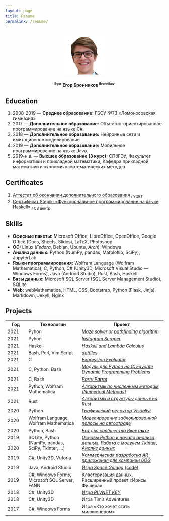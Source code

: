 ```yaml
---
layout: page
title: Resume
permalink: /resume/
---
```


<p align="center">
    <img src="/assets/avatar.png" width="130px"/>
    <h4 align="center"><sup style="font-size:x-small;">Egor</sup>  Егор Бронников <sup style="font-size:x-small;">Bronnikov</sup></h4>
</p>

<h2>Education</h2>
<ol>
    <li>2008-2019 — <strong>Среднее образование:</strong> ГБОУ №73 «Ломоносовская гимназия»</li>
    <li>2017 — <strong>Дополнительное образование:</strong> Объектно-ориентированное программирование на языке C#</li>
    <li>2018 — <strong>Дополнительное образование:</strong> Нейронные сети и имитационное моделирование</li>
    <li>2019 — <strong>Дополнительное образование:</strong> Мобильное программирование на языке Java</li>
    <li>2019-н.в. — <strong>Высшее образование (3 курс):</strong> СПбГЭУ, Факультет информатики и прикладной математики, Кафедра прикладной математики и экономико-математических методов</li>
</ol>
<p>


<h2>Certificates</h2>
<ol>
    <li><a href="/assets/certificate.pdf" target="blank_">Аттестат об окончании дополнительного образования</a><sub> / УЦВТ</sub></li>
    <li><a href="https://stepik.org/cert/1062738 " target="blank_">Сертификат Stepik: «Функциональное программирование на языке Haskell»</a><sub> / CS центр</sub></li>
</ol>

<h2>Skills</h2>
<ul>
    <li><strong>Офисные пакеты:</strong> Microsoft Office, LibreOffice, OpenOffice, Google Office (Docs, Sheets, Slides), LaTeX, Photoshop</li>
    <li><strong>ОС:</strong> Linux (<i>Fedora</i>, Debian, Ubuntu, <i>Arch</i>), Windows</li>
    <li><strong>Анализ данных:</strong> Python (NumPy, pandas, Matplotlib, SciPy), JupyterLab</li>
    <li><strong>Языки программирования:</strong> Wolfram Language (Wolfram Mathematica), C, Python, C# (Unity3D, Microsoft Visual Studio — Windows Forms), Java (Android Studio), Rust, Bash, Haskell</li>
    <li><strong>Базы данных:</strong> Microsoft SQL Server (SQL Server Management Studio), SQLite</li>
    <li><strong>Web:</strong> webMathematica, HTML, CSS, Bootstrap, Python (Flask, Jinja), Markdown, Jekyll, Nginx</li>
</ul>

<h2>Projects</h2>
<table>
<tr>
<th>Год</th>
<th>Технологии</th>
<th>Проект</th>
<tr>
<td>2021</td>
<td>Pyhon</td>
<td><a href="https://github.com/endygamedev/maze" target="_blank"><em>Maze solver or pathfinding algorithm</em></a></td>
</tr>
<tr>
<td>2021</td>
<td>Pyhon</td>
<td><a href="https://github.com/endygamedev/instagram-scraper" target="_blank"><em>Instagram Scraper</em></a></td>
</tr>
<tr>
<td>2021</td>
<td>Haskell</td>
<td><a href="https://github.com/endygamedev/learn-haskell" target="_blank"><em>Haskell and Lambda Calculus</em></a></td>
</tr>
<tr>
<td>2021</td>
<td>Bash, Perl, Vim Script</td>
<td><a href="https://github.com/endygamedev/dotfiles" target="_blank"><em>dotfiles</em></a></td>
</tr>
<tr>
<td>2021</td>
<td>C</td>
<td><a href="https://github.com/endygamedev/expression-evaluator" target="_blank"><em>Expression Evaluator</em></a></td>
</tr>
<tr>
<td>2021</td>
<td>C, Python, Bash</td>
<td><a href="https://github.com/endygamedev/dynamic-programming/" target="_blank"><em>Модуль для Python на C: Favorite Dynamic Programming Problems</em></a></td>
</tr>
<tr>
<td>2021</td>
<td>C, Bash</td>
<td><a href="https://endygamedev.github.io/party-parrot/" target="_blank"><em>Party Parrot</em></a></td>
</tr>
<td>2021</td>
<td>Python, Wolfram Mathematica</td>
<td><a href="https://github.com/endygamedev/numerical_methods" target="_blank"><em>Алгоритмы по численным методам (Numerical Methods)</em></a></td>
</tr>
<tr>
<td>2021</td>
<td>Rust</td>
<td><a href="https://github.com/endygamedev/rust_algorithms" target="_blank"><em>Алгоритмы и структуры данных на Rust</em></a></td>
</tr>
<tr>
<td>2020</td>
<td>Python</td>
<td><a href="https://github.com/AM-DreamTeam/graphic_editor" target="_blank"><em>Графический редактор Visualist</em></a></td>
</tr>
<tr>
<td>2020</td>
<td>Wolfram Language, Wolfram Mathematica</td>
<td><a href="https://github.com/endygamedev/MathematicaProjects/tree/master/%D0%91%D1%80%D0%BE%D0%BD%D0%BD%D0%B8%D0%BA%D0%BE%D0%B2%20%D0%95%D0%B3%D0%BE%D1%80%20%D0%9F%D0%9C-1901%20%D0%9A%D1%83%D1%80%D1%81%D0%BE%D0%B2%D0%B0%D1%8F%20%D1%80%D0%B0%D0%B1%D0%BE%D1%82%D0%B0" target="_blank"><em>Моделирование заблокированной полосы на автостраде</em></a></td>
</tr>
<tr>
<td>2020</td>
<td>Python, Bash</td>
<td><a href="https://github.com/endygamedev/vk_bot" target="_blank"><em>Бот для сообщества Вконтакте</em></a></td>
</tr>
<tr>
<td>2019 — 2020</td>
<td>SQLite, Python (NumPy, pandas, SciPy, Tkinter, &hellip;)</td>
<td><a href="https://github.com/endygamedev/python_projects_2sem" target="_blank"><em>Основы Python и начало анализа данных</em></a>, <a href="https://github.com/endygamedev/Tkinter-Python"><em>Работа с модулем Tkinter</em></a>, <a href="https://github.com/endygamedev/data_analysis"><em>Анализ данных</em></a></td>
</tr>
<tr>
<td>2019</td>
<td>C#, Unity3D, Vuforia</td>
<td><a href="https://6og.ooo/" target="_blank"><em>Коммерческая разработка AR-приложения для компании 6OG</em></a></td>
</tr>
<tr>
<td>2019</td>
<td>Java, Android Studio</td>
<td><a href="https://endygamedev.itch.io/galaga" target="_blank"><em>Игра Space Galaga</em></a> <a href="https://github.com/endygamedev/Space_Galaga" target="_blank">(code)</a></td>
</tr>
<tr>
<td>2019</td>
<td>C#, Windows Forms, Microsoft SQL Server, FANN</td>
<td>Кластеризация данных. Расширенный проект «Ирисы Фишера»</td>
</tr>
<tr>
<td>2018</td>
<td>C#, Unity3D</td>
<td><a href="https://endygamedev.itch.io/plvnetkey" target="_blank"><em>Игра PLVNET KEY</em></a></td>
</tr>
<tr>
<td>2018</td>
<td>C#, Unity3D</td>
<td>Игра Tim&rsquo;s Adventures</td>
</tr>
<tr>
<td>2017</td>
<td>C#, Windows Forms</td>
<td>Игра «Кто хочет стать миллионером»</td>
</tr>
</table>